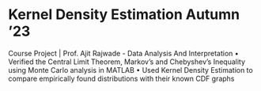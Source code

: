 # Kernel Density Estimation Autumn ’23
Course Project | Prof. Ajit Rajwade - Data Analysis And Interpretation
• Verified the Central Limit Theorem, Markov’s and Chebyshev’s Inequality using Monte Carlo analysis in MATLAB
• Used Kernel Density Estimation to compare empirically found distributions with their known CDF graphs

